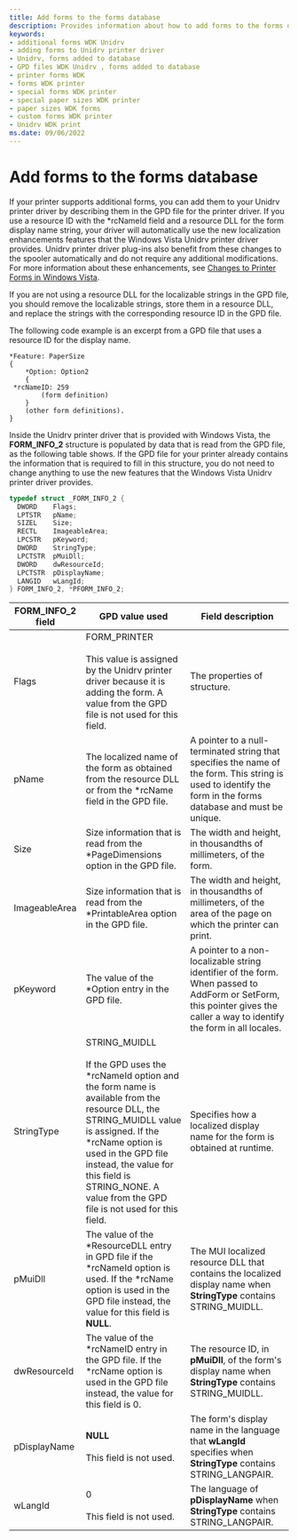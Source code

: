 ```yaml
---
title: Add forms to the forms database
description: Provides information about how to add forms to the forms database.
keywords:
- additional forms WDK Unidrv
- adding forms to Unidrv printer driver
- Unidrv, forms added to database
- GPD files WDK Unidrv , forms added to database
- printer forms WDK
- forms WDK printer
- special forms WDK printer
- special paper sizes WDK printer
- paper sizes WDK forms
- custom forms WDK printer
- Unidrv WDK print
ms.date: 09/06/2022
---
```


# Add forms to the forms database

If your printer supports additional forms, you can add them to your Unidrv printer driver by describing them in the GPD file for the printer driver. If you use a resource ID with the \*rcNameId field and a resource DLL for the form display name string, your driver will automatically use the new localization enhancements features that the Windows Vista Unidrv printer driver provides. Unidrv printer driver plug-ins also benefit from these changes to the spooler automatically and do not require any additional modifications. For more information about these enhancements, see [Changes to Printer Forms in Windows Vista](changes-to-printer-forms-in-windows-vista.md).

If you are not using a resource DLL for the localizable strings in the GPD file, you should remove the localizable strings, store them in a resource DLL, and replace the strings with the corresponding resource ID in the GPD file.

The following code example is an excerpt from a GPD file that uses a resource ID for the display name.

```GDL
*Feature: PaperSize
{
    *Option: Option2
    {
 *rcNameID: 259
        (form definition)
    }
    (other form definitions).
}
```

Inside the Unidrv printer driver that is provided with Windows Vista, the **FORM_INFO_2** structure is populated by data that is read from the GPD file, as the following table shows. If the GPD file for your printer already contains the information that is required to fill in this structure, you do not need to change anything to use the new features that the Windows Vista Unidrv printer driver provides.

```cpp
typedef struct _FORM_INFO_2 { 
  DWORD    Flags; 
  LPTSTR   pName; 
  SIZEL    Size; 
  RECTL    ImageableArea;
  LPCSTR   pKeyword;
  DWORD    StringType;
  LPCTSTR  pMuiDll;
  DWORD    dwResourceId;
  LPCTSTR  pDisplayName;
  LANGID   wLangId; 
} FORM_INFO_2, *PFORM_INFO_2;
```

|FORM_INFO_2 field  |GPD value used  |Field description  |
|---------|---------|---------|
|Flags     |  FORM_PRINTER<br><br>This value is assigned by the Unidrv printer driver because it is adding the form. A value from the GPD file is not used for this field.       |   The properties of structure.      |
|pName     |    The localized name of the form as obtained from the resource DLL or from the *rcName field in the GPD file.     |   A pointer to a null-terminated string that specifies the name of the form. This string is used to identify the form in the forms database and must be unique.      |
|Size     |     Size information that is read from the *PageDimensions option in the GPD file.    |      The width and height, in thousandths of millimeters, of the form.   |
|ImageableArea     |     Size information that is read from the *PrintableArea option in the GPD file.    |    The width and height, in thousandths of millimeters, of the area of the page on which the printer can print.     |
|pKeyword     |     The value of the *Option entry in the GPD file.    |     A pointer to a non-localizable string identifier of the form. When passed to AddForm or SetForm, this pointer gives the caller a way to identify the form in all locales.    |
|StringType     |   STRING_MUIDLL<br><br>If the GPD uses the \*rcNameId option and the form name is available from the resource DLL, the STRING_MUIDLL value is assigned. If the \*rcName option is used in the GPD file instead, the value for this field is STRING_NONE. A value from the GPD file is not used for this field.      |      Specifies how a localized display name for the form is obtained at runtime.   |
|pMuiDll     |     The value of the \*ResourceDLL entry in GPD file if the \*rcNameId option is used. If the \*rcName option is used in the GPD file instead, the value for this field is **NULL**.    |     The MUI localized resource DLL that contains the localized display name when **StringType** contains STRING_MUIDLL.    |
|dwResourceId     |    The value of the \*rcNameID entry in the GPD file. If the *rcName option is used in the GPD file instead, the value for this field is 0.     |    The resource ID, in **pMuiDll**, of the form's display name when **StringType** contains STRING_MUIDLL.     |
|pDisplayName     |    **NULL**<br><br>This field is not used.     |   The form's display name in the language that **wLangId** specifies when **StringType** contains STRING_LANGPAIR.      |
|wLangId     |   0<br><br>This field is not used.      |     The language of **pDisplayName** when **StringType** contains STRING_LANGPAIR.    |
